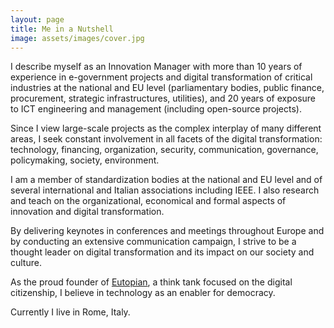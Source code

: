 ```yaml
---
layout: page
title: Me in a Nutshell
image: assets/images/cover.jpg
---
```


I describe myself as an Innovation Manager with more than 10 years of experience in e-government projects and digital transformation of critical industries at the national and EU level (parliamentary bodies, public finance, procurement, strategic infrastructures, utilities), and 20 years of exposure to ICT engineering and management (including open-source projects).

Since I view large-scale projects as the complex interplay of many different areas, I seek constant involvement in all facets of the digital transformation: technology, financing, organization, security, communication, governance, policymaking, society, environment.

I am a member of standardization bodies at the national and EU level and of several international and Italian associations including IEEE. I also research and teach on the organizational, economical and formal aspects of innovation and digital transformation.

By delivering keynotes in conferences and meetings throughout Europe and by conducting an extensive communication campaign, I strive to be a thought leader on digital transformation and its impact on our society and culture.

As the proud founder of <a href="https://eutopian.eu" target="_blank">Eutopian</a>, a think tank focused on the digital citizenship, I believe in technology as an enabler for democracy.

Currently I live in Rome, Italy.

